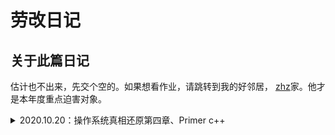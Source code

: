 # 劳改日记
## 关于此篇日记
估计也不出来，先交个空的。如果想看作业，请跳转到我的好邻居，
[zhz](https://github.com/tina2114/skr_learn_list)家。他才是本年度重点迫害对象。
<details>
<summary>2020.10.20：操作系统真相还原第四章、Primer c++</summary>

- [ ] 操作系统真相还原第四章 保护模式

- [ ] 对着Primer c++ 写模板、抽象类的练习作业

12324
</details>
